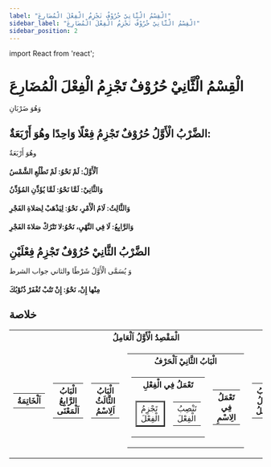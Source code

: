 ```yaml
---
label: "الْقِسْمُ الْثَّانِيْ حُرُوْفٌ تَجْزِمُ الْفِعْلَ الْمُضَارِعَ"
sidebar_label: "الْقِسْمُ الْثَّانِيْ حُرُوْفٌ تَجْزِمُ الْفِعْلَ الْمُضَارِعَ"
sidebar_position: 2
---
```


import React from 'react';

# الْقِسْمُ الْثَّانِيْ حُرُوْفٌ تَجْزِمُ الْفِعْلَ الْمُضَارِعَ

وَهُوَ ضَرْبَانِ

## الضَّرْبُ الْأَوَّلُ حُرُوْفٌ تَجْزِمُ فِعْلًا وَاحِدًا وهُوَ أَرْبَعَةٌ:

وهُوَ أَرْبَعَةٌ

#### اَلْأَوَّلُ: لَمْ  نَحْوُ: لَمْ تَطْلُعِ الشَّمْسُ

#### وَالثَّانِيْ: لَمَّا نَحْوُ: لَمَّا يُؤَذِّنِ المُؤَذِّنُ

#### وَالثَّالِثُ: لَامُ الْأَمْرِ، نَحْوُ: لِيَذْهَبْ لِصَلاةِ الفَجْرِ

#### وَالرَّابِعُ: لَا فِي النَّهْيِ، نَحْوُ:لا تَتْرُكْ صَلاةَ الفَجْرِ

## الضَّرْبُ الثَّانِيْ حُرُوْفٌ تَجْزِمُ فِعْلَيْنِ

وَ يُسَمَّى الْأَوَّلُ شَرْطًا والثاني جواب الشرط

#### مِنْها إِنْ، نَحْوُ: إِنْ تَتُبْ تُغْفَرْ ذُنُوْبُكَ

## خلاصة

<table>
  <tr>
    <th colspan="5">الْمَقْصِدُ الْأَوَّلُ اَلْعَامِلُ</th>
  </tr>
  <tr>
    <td>
      <table>
        <tr>
          <th colspan="1">اَلْخَاتِمَةُ</th>
        </tr>
      </table>
    </td>
    <td>
      <table>
        <tr>
          <th colspan="1">الْبَابُ الرَّابِعُ اَلْمَعْنَى</th>
        </tr>
      </table>
    </td>
    <td>
      <table>
        <tr>
          <th colspan="1">الْبَابُ الثَّالَثُ اَلِاسْمُ</th>
        </tr>
      </table>
    </td>
    <td>
      <table>
        <tr>
          <th colspan="5">الْبَابُ الثَّانِيْ اَلْحَرْفُ</th>
        </tr>
        <tr>
          <td>
            <table>
              <tr>
                <th colspan="2">تَعْمَلُ فِي الْفِعْلِ</th>
              </tr>
              <tr>
                <td>
                  <table border="2">
                    <tr>
                      <td class="highlight">تَجْزِمُ الْفِعْلَ</td>
                    </tr>
                  </table>
                </td>
                <td>
                  <table>
                    <tr>
                      <td>تَنْصِبُ الْفِعْلَ</td>
                    </tr>
                  </table>
                </td>
              </tr>
            </table>
          </td>
          <td>
            <table>
              <tr>
                <th>تَعْمَلُ فِي الِاسْمِ</th>
              </tr>
            </table>
          </td>
        </tr>
      </table>
    </td>
    <td>
      <table>
        <tr>
          <th colspan="1">الْبَابُ الْأَوَّلُ اَلْفِعْلُ</th>
        </tr>
      </table>
    </td>
  </tr>
</table>
